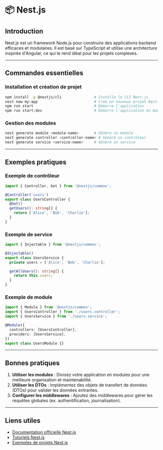 # 📦 Nest.js

## Introduction

Nest.js est un framework Node.js pour construire des applications backend efficaces et modulaires. Il est basé sur TypeScript et utilise une architecture inspirée d'Angular, ce qui le rend idéal pour les projets complexes.

---

## Commandes essentielles

### Installation et création de projet

```bash
npm install -g @nestjs/cli               # Installe le CLI Nest.js
nest new my-app                          # Crée un nouveau projet Nest.js
npm run start                            # Démarre l'application
npm run start:dev                        # Démarre l'application en mode développement
```

### Gestion des modules

```bash
nest generate module <module-name>       # Génère un module
nest generate controller <controller-name> # Génère un contrôleur
nest generate service <service-name>     # Génère un service
```

---

## Exemples pratiques

### Exemple de contrôleur

```typescript
import { Controller, Get } from '@nestjs/common';

@Controller('users')
export class UsersController {
  @Get()
  getUsers(): string[] {
    return ['Alice', 'Bob', 'Charlie'];
  }
}
```

### Exemple de service

```typescript
import { Injectable } from '@nestjs/common';

@Injectable()
export class UsersService {
  private users = ['Alice', 'Bob', 'Charlie'];

  getAllUsers(): string[] {
    return this.users;
  }
}
```

### Exemple de module

```typescript
import { Module } from '@nestjs/common';
import { UsersController } from './users.controller';
import { UsersService } from './users.service';

@Module({
  controllers: [UsersController],
  providers: [UsersService],
})
export class UsersModule {}
```

---

## Bonnes pratiques

1. **Utiliser les modules** : Divisez votre application en modules pour une meilleure organisation et maintenabilité.
2. **Utiliser les DTOs** : Implémentez des objets de transfert de données (DTOs) pour valider les données entrantes.
3. **Configurer les middlewares** : Ajoutez des middlewares pour gérer les requêtes globales (ex. authentification, journalisation).

---

## Liens utiles

- [Documentation officielle Nest.js](https://docs.nestjs.com)
- [Tutoriels Nest.js](https://docs.nestjs.com/recipes)
- [Exemples de projets Nest.js](https://github.com/nestjs/nest/tree/master/sample)
